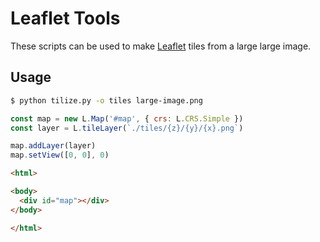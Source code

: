 # Leaflet Tools
These scripts can be used to make [Leaflet](https://leafletjs.com) tiles from a large large image.

## Usage
```sh
$ python tilize.py -o tiles large-image.png
```

```JavaScript
const map = new L.Map('#map', { crs: L.CRS.Simple })
const layer = L.tileLayer(`./tiles/{z}/{y}/{x}.png`)

map.addLayer(layer)
map.setView([0, 0], 0)
```

```html
<html>

<body>
  <div id="map"></div>
</body>

</html>
```
